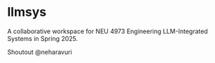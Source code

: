 # llmsys
A collaborative workspace for NEU 4973 Engineering LLM-Integrated Systems in Spring 2025. 

Shoutout @neharavuri
